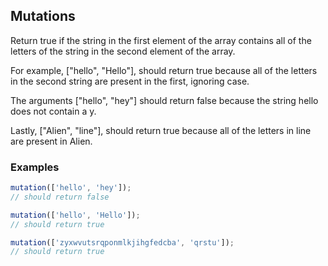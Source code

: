## Mutations

Return true if the string in the first element of the array contains all of the letters of the string in the second element of the array.

For example, ["hello", "Hello"], should return true because all of the letters in the second string are present in the first, ignoring case.

The arguments ["hello", "hey"] should return false because the string hello does not contain a y.

Lastly, ["Alien", "line"], should return true because all of the letters in line are present in Alien.

### Examples

```javascript
mutation(['hello', 'hey']);
// should return false
```

```javascript
mutation(['hello', 'Hello']);
// should return true
```

```javascript
mutation(['zyxwvutsrqponmlkjihgfedcba', 'qrstu']);
// should return true
```
